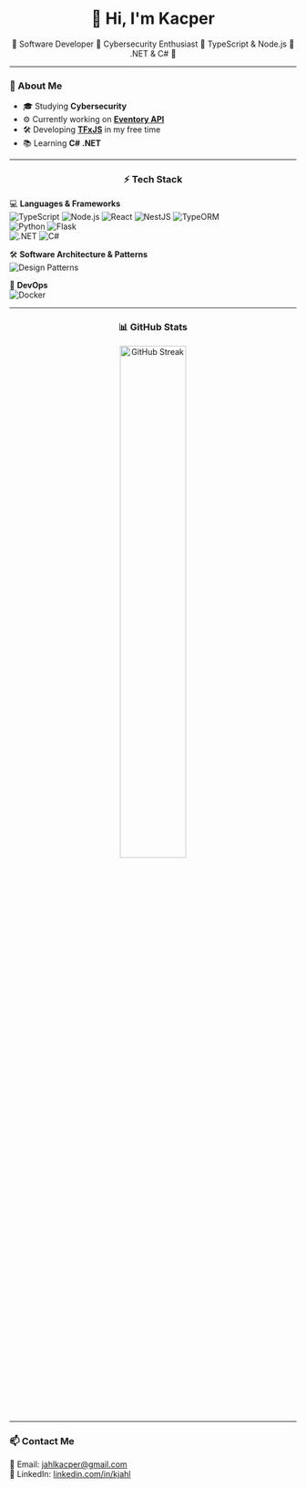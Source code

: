 <h1 align="center">👋 Hi, I'm Kacper</h1>

<p align="center">
  🔹 Software Developer 🔹 Cybersecurity Enthusiast 🔹 TypeScript & Node.js 🔹 .NET & C# 🔹
</p>

---

<h3 align="left">🔧 About Me</h3>

- 🎓 Studying **Cybersecurity**
- ⚙️ Currently working on [**Eventory API**](https://github.com/kajahl/eventory-api)
- 🛠️ Developing [**TFxJS**](https://github.com/tfxjs/tfxjs) in my free time 
- 📚 Learning **C# .NET**

---

<h3 align="center">⚡ Tech Stack</h3>

💻 **Languages & Frameworks**  
![TypeScript](https://img.shields.io/badge/-TypeScript-blue?style=flat-square&logo=typescript)
![Node.js](https://img.shields.io/badge/-Node.js-green?style=flat-square&logo=node.js)
![React](https://img.shields.io/badge/-React-blue?style=flat-square&logo=react)
![NestJS](https://img.shields.io/badge/-Nestjs-red?style=flat-square&logo=nestjs)
![TypeORM](https://img.shields.io/badge/-TypeORM-blue?style=flat-square&logo=typeorm)  
![Python](https://img.shields.io/badge/python-3670A0?style=flat-square&logo=python&logoColor=ffdd54)
![Flask](https://img.shields.io/badge/Flask-000000?style=flat-square&logo=Flask&logoColor=white)  
![.NET](https://img.shields.io/badge/-.NET-512BD4?style=flat-square&logo=.net)
![C#](https://img.shields.io/badge/-C%23-239120?style=flat-square&logo=c-sharp)
<!--![ASP.NET](https://img.shields.io/badge/-ASP.NET-512BD4?style=flat-square&logo=asp.net)-->
<!--![Entity Framework](https://img.shields.io/badge/-Entity%20Framework-563D7C?style=flat-square&logo=entity-framework)-->

🛠 **Software Architecture & Patterns**  
![Design Patterns](https://img.shields.io/badge/-Design%20Patterns-blueviolet?style=flat-square)

🐳 **DevOps**  
![Docker](https://img.shields.io/badge/-Docker-blue?style=flat-square&logo=docker)

---

<h3 align="center">📊 GitHub Stats</h3>
<p align="center">
<!--   <img src="https://github-readme-stats.vercel.app/api?username=kajahl&show_icons=true&theme=tokyonight" width="48%" alt="GitHub Stats"><br/> -->
  <img src="https://github-readme-streak-stats.herokuapp.com/?user=kajahl&theme=tokyonight" width="48%" alt="GitHub Streak">
</p>

---

### 📫 **Contact Me**
📧 Email: [jahlkacper@gmail.com](mailto:jahlkacper@gmail.com)  
🔗 LinkedIn: [linkedin.com/in/kjahl](https://www.linkedin.com/in/kjahl/)  
<!--🚀 Portfolio: [YourWebsite](https://YourWebsite.com)-->
